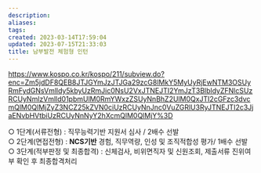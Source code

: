 ```yaml
---
description:
aliases: 
tags: 
created: 2023-03-14T17:59:04
updated: 2023-07-15T21:33:03
title: 남부발전 체험형 인턴
---
```

https://www.kospo.co.kr/kospo/211/subview.do?enc=Zm5jdDF8QEB8JTJGYmJzJTJGa29zcG8lMkY5MyUyRjEwNTM3OSUyRmFydGNsVmlldy5kbyUzRmJic0NsU2VxJTNEJTI2YmJzT3BlbldyZFNlcSUzRCUyNmlzVmlld01pbmUlM0RmYWxzZSUyNnBhZ2UlM0QxJTI2cGFzc3dvcmQlM0QlMjZyZ3NCZ25kZVN0ciUzRCUyNnJnc0VuZGRlU3RyJTNEJTI2c3JjaENvbHVtbiUzRCUyNnNyY2hXcmQlM0QlMjY%3D

○ 1단계(서류전형) : 직무능력기반 지원서 심사 / 2배수 선발  
○ 2단계(면접전형) : **NCS기반** 경험, 직무역량, 인성 및 조직적합성 평가/ 1배수 선발  
○ 3단계(적부판정 및 최종합격) : 신체검사, 비위면직자 및 신원조회, 제출서류 진위여부 확인 후 최종합격처리
